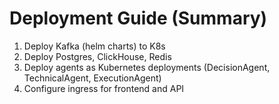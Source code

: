 # Deployment Guide (Summary)
1. Deploy Kafka (helm charts) to K8s
2. Deploy Postgres, ClickHouse, Redis
3. Deploy agents as Kubernetes deployments (DecisionAgent, TechnicalAgent, ExecutionAgent)
4. Configure ingress for frontend and API
